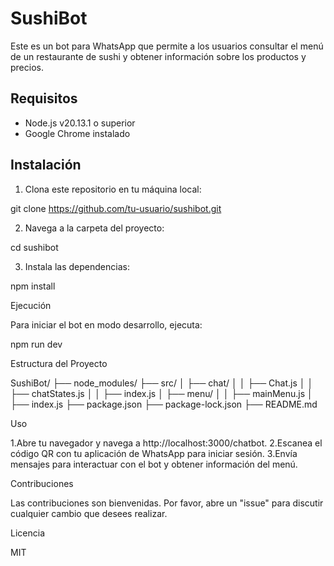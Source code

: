 # SushiBot

Este es un bot para WhatsApp que permite a los usuarios consultar el menú de un restaurante de sushi y obtener información sobre los productos y precios.

## Requisitos

- Node.js v20.13.1 o superior
- Google Chrome instalado

## Instalación

1. Clona este repositorio en tu máquina local:

git clone https://github.com/tu-usuario/sushibot.git

2. Navega a la carpeta del proyecto:

cd sushibot

3. Instala las dependencias:

npm install

Ejecución

Para iniciar el bot en modo desarrollo, ejecuta:

npm run dev

Estructura del Proyecto

SushiBot/
├── node_modules/
├── src/
│   ├── chat/
│   │   ├── Chat.js
│   │   ├── chatStates.js
│   │   ├── index.js
│   ├── menu/
│   │   ├── mainMenu.js
│   ├── index.js
├── package.json
├── package-lock.json
├── README.md

Uso

1.Abre tu navegador y navega a http://localhost:3000/chatbot.
2.Escanea el código QR con tu aplicación de WhatsApp para iniciar sesión.
3.Envía mensajes para interactuar con el bot y obtener información del menú.

Contribuciones

Las contribuciones son bienvenidas. Por favor, abre un "issue" para discutir cualquier cambio que desees realizar.

Licencia

MIT
